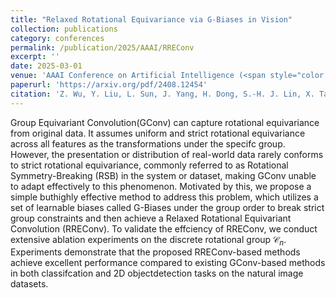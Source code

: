 ```yaml
---
title: "Relaxed Rotational Equivariance via G-Biases in Vision"
collection: publications
category: conferences
permalink: /publication/2025/AAAI/RREConv
excerpt: ''
date: 2025-03-01
venue: 'AAAI Conference on Artificial Intelligence (<span style="color:red">Selected as Oral</span>)'
paperurl: 'https://arxiv.org/pdf/2408.12454'
citation: 'Z. Wu, Y. Liu, L. Sun, J. Yang, H. Dong, S.-H. J. Lin, X. Tang, J. Mi, B. Jin, and X. Wei, "Relaxed Rotational Equivariance via G-Biases in Vision," in AAAI Conference on Artificial Intelligence, 2025.'
---
```


Group Equivariant Convolution(GConv) can capture rotational equivariance from original data. It assumes uniform and strict rotational equivariance across all features as the transformations under the specifc group. However, the presentation or distribution of real-world data rarely conforms to strict rotational equivariance, commonly referred to as Rotational Symmetry-Breaking (RSB) in the system or dataset, making GConv unable to adapt effectively to this phenomenon. Motivated by this, we propose a simple buthighly effective method to address this problem, which utilizes a set of learnable biases called G-Biases under the group order to break strict group constraints and then achieve a Relaxed Rotational Equivariant Convolution (RREConv). To validate the effciency of RREConv, we conduct extensive ablation experiments on the discrete rotational group $\mathcal{C}_{n}$. Experiments demonstrate that the proposed RREConv-based methods achieve excellent performance compared to existing GConv-based methods in both classifcation and 2D objectdetection tasks on the natural image datasets.
